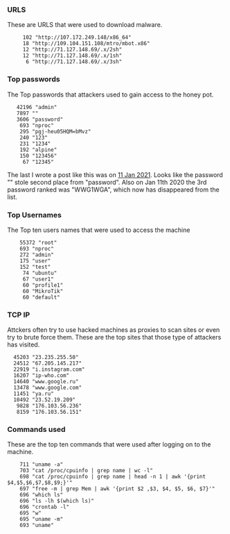 ### URLS 
These are URLS that were used to download malware.
```
     102 "http://107.172.249.148/x86_64"
     18 "http://109.104.151.108/mtro/mbot.x86"
     12 "http://71.127.148.69/.x/2sh"
     12 "http://71.127.148.69/.x/1sh"
      6 "http://71.127.148.69/.x/3sh"
```

### Top passwords
The Top passwords that attackers used to gain access to the honey pot. 
```
   42196 "admin"
   7897 ""
   3606 "password"
    693 "nproc"
    295 "pgj-heu05HQM=bMvz"
    240 "123"
    231 "1234"
    192 "alpine"
    150 "123456"
     67 "12345"
```
The last I wrote a post like this was on  <a href="https://michael-meade.github.io/2021/01/11/Cowrie-Logs.html">11 Jan 2021</a>. Looks like the password "" stole second place from "password". Also on Jan 11th 2020 the 3rd password ranked was "WWG1WGA", which now has disappeared from the list. 

### Top Usernames
The Top ten users names that were used to access the machine
```
    55372 "root"
    693 "nproc"
    272 "admin"
    175 "user"
    152 "test"
     74 "ubuntu"
     67 "user1"
     60 "profile1"
     60 "MikroTik"
     60 "default"
```


### TCP IP
Attckers often try to use hacked machines as proxies to scan sites or even try to brute force them. These are the
top sites that those type of attackers has visited.

```
  45203 "23.235.255.50"
  24512 "67.205.145.217"
  22919 "i.instagram.com"
  16207 "ip-who.com"
  14640 "www.google.ru"
  13478 "www.google.com"
  11451 "ya.ru"
  10492 "23.52.19.209"
   9828 "176.103.56.236"
   8159 "176.103.56.151"
```
### Commands used
These are the top ten commands that were used after logging on to the machine. 
```
    711 "uname -a"
    703 "cat /proc/cpuinfo | grep name | wc -l"
    698 "cat /proc/cpuinfo | grep name | head -n 1 | awk '{print $4,$5,$6,$7,$8,$9;}'"
    697 "free -m | grep Mem | awk '{print $2 ,$3, $4, $5, $6, $7}'"
    696 "which ls"
    696 "ls -lh $(which ls)"
    696 "crontab -l"
    695 "w"
    695 "uname -m"
    693 "uname"
```
